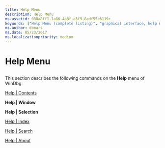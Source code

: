 ```yaml
---
title: Help Menu
description: Help Menu
ms.assetid: 088a8ff1-1a86-4a8f-a5f9-8adf55e6119c
keywords: ["Help Menu (complete listing)", "graphical interface, help menu"]
ms.author: domars
ms.date: 05/23/2017
ms.localizationpriority: medium
---
```


# Help Menu


## <span id="ddk_help_menu_dbg"></span><span id="DDK_HELP_MENU_DBG"></span>


This section describes the following commands on the **Help** menu of WinDbg:

[Help | Contents](help---contents.md)

**Help | Window**

**Help | Selection**

[Help | Index](help---index.md)

[Help | Search](help---search.md)

[Help | About](help---about.md)

 

 





